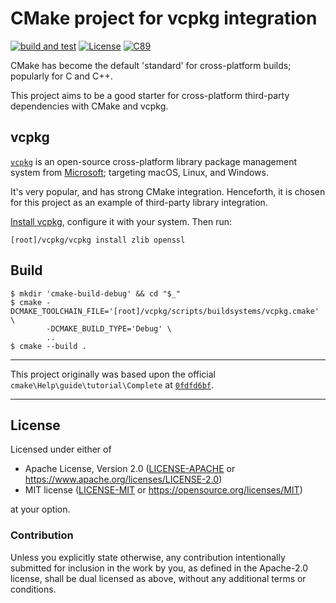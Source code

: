 CMake project for vcpkg integration
===================================
[![build and test](https://github.com/SamuelMarks/cmake-example-with-vcpkg/actions/workflows/build-and-test.yml/badge.svg)](https://github.com/SamuelMarks/cmake-example-with-vcpkg/actions/workflows/build-and-test.yml)
[![License](https://img.shields.io/badge/license-Apache--2.0%20OR%20MIT-blue.svg)](https://opensource.org/licenses/Apache-2.0)
[![C89](https://img.shields.io/badge/C-89-blue)](https://en.wikipedia.org/wiki/C89_(C_version))

CMake has become the default 'standard' for cross-platform builds; popularly for C and C++.

This project aims to be a good starter for cross-platform third-party dependencies with CMake and vcpkg.

## vcpkg
[`vcpkg`](https://vcpkg.io) is an open-source cross-platform library package management system from [Microsoft](https://microsoft.com); targeting macOS, Linux, and Windows.

It's very popular, and has strong CMake integration. Henceforth, it is chosen for this project as an example of third-party library integration.

[Install vcpkg](https://vcpkg.io/en/getting-started.html), configure it with your system. Then run:

    [root]/vcpkg/vcpkg install zlib openssl

## Build

    $ mkdir 'cmake-build-debug' && cd "$_"
    $ cmake -DCMAKE_TOOLCHAIN_FILE='[root]/vcpkg/scripts/buildsystems/vcpkg.cmake' \
            -DCMAKE_BUILD_TYPE='Debug' \
            ..
    $ cmake --build .

---

This project originally was based upon the official `cmake\Help\guide\tutorial\Complete` at [`0fdfd6bf`](https://gitlab.kitware.com/cmake/cmake/-/tree/0fdfd6bf/Help/guide/tutorial/Complete).

---

## License

Licensed under either of

- Apache License, Version 2.0 ([LICENSE-APACHE](LICENSE-APACHE) or <https://www.apache.org/licenses/LICENSE-2.0>)
- MIT license ([LICENSE-MIT](LICENSE-MIT) or <https://opensource.org/licenses/MIT>)

at your option.

### Contribution

Unless you explicitly state otherwise, any contribution intentionally submitted
for inclusion in the work by you, as defined in the Apache-2.0 license, shall be
dual licensed as above, without any additional terms or conditions.
